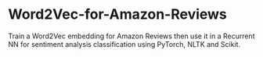 # Word2Vec-for-Amazon-Reviews
Train a Word2Vec embedding for Amazon Reviews then use it in a Recurrent NN for sentiment analysis classification using PyTorch, NLTK and Scikit.
